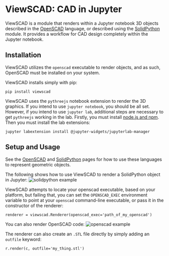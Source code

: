# ViewSCAD: CAD in Jupyter

ViewSCAD is a module that renders within a Jupyter notebook 3D objects described in the [OpenSCAD](https://openscad.org) language, or described using the [SolidPython](https://github.com/SolidCode/SolidPython) module.  It provides a workflow for CAD design completely within the Jupyter notebook.

## Installation
ViewSCAD utilizes the `openscad` executable to render objects, and as such, OpenSCAD must be installed on your system.  

ViewSCAD installs simply with pip:
```
pip install viewscad
```
ViewSCAD uses the `pythreejs` notebook extension to render the 3D graphics.
If you intend to use `jupyter notebook`, you should be all set.  However, if you intend to use `jupyter lab`,  additional steps are necessary to get `pythreejs` working in the lab.  Firstly, you must install [node.js and npm](https://nodejs.org/en/download/).  Then you must install the lab extensions:
```
jupyter labextension install @jupyter-widgets/jupyterlab-manager
```

## Setup and Usage

See the [OpenSCAD](https://openscad.org) and [SolidPython](https://github.com/SolidCode/SolidPython) pages for how to use these languages to represent geometric objects.

The following shows how to use ViewSCAD to render a SolidPython object in Jupyter:
![solidpython example](https://github.com/nickc92/ViewSCAD/blob/master/images/solidpython_example.png)

ViewSCAD attempts to locate your openscad executable, based on your platform, but failing that, you can set the `OPENSCAD_EXEC` environment variable to point at your `openscad` command-line executable, or pass it in the constructor of the renderer:
```
renderer = viewscad.Renderer(openscad_exec='path_of_my_openscad')
```

You can also render OpenSCAD code:
![openscad example](images/openscad_example.png)

The renderer can also create an `.STL` file directly by simply adding an `outfile` keyword:
```
r.render(c, outfile='my_thing.stl')
```
